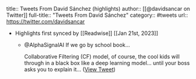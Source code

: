 title:: Tweets From David Sánchez (highlights)
author:: [[@davidsancar on Twitter]]
full-title:: "Tweets From David Sánchez"
category:: #tweets
url:: https://twitter.com/davidsancar

- Highlights first synced by [[Readwise]] [[Jan 21st, 2023]]
	- @AlphaSignalAI If we go by school book...
	  
	  Collaborative Filtering (CF) model, of course, the cool kids will through in a black box like a deep learning model... until your boss asks you to explain it... ([View Tweet](https://twitter.com/davidsancar/status/1616439630664200195))